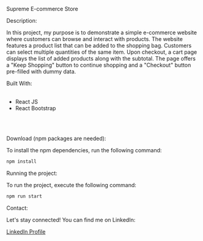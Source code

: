 Supreme E-commerce Store

Description:

In this project, my purpose is to demonstrate a simple e-commerce website where customers can browse and interact with products. The website features a product list that can be added to the shopping bag. Customers can select multiple quantities of the same item. Upon checkout, a cart page displays the list of added products along with the subtotal. The page offers a "Keep Shopping" button to continue shopping and a "Checkout" button pre-filled with dummy data.

Built With:
<br> </br>
- React JS
- React Bootstrap
  
<br> </br>

Download (npm packages are needed):


To install the npm dependencies, run the following command:

```bash
npm install
```

Running the project:

To run the project, execute the following command:

```bash
npm run start
```

Contact:

Let's stay connected! You can find me on LinkedIn:

[LinkedIn Profile](https://www.linkedin.com/in/yunus-talay-324074191/)
